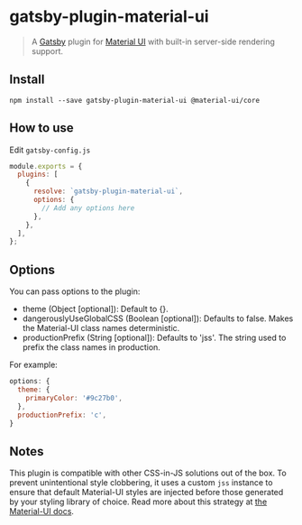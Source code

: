 # gatsby-plugin-material-ui

> A [Gatsby](https://github.com/gatsbyjs/gatsby) plugin for
> [Material UI](https://github.com/mui-org/material-ui) with
> built-in server-side rendering support.

## Install

`npm install --save gatsby-plugin-material-ui @material-ui/core`

## How to use

Edit `gatsby-config.js`

```javascript
module.exports = {
  plugins: [
    {
      resolve: `gatsby-plugin-material-ui`,
      options: {
        // Add any options here
      },
    },
  ],
};
```

## Options

You can pass options to the plugin:

- theme (Object [optional]): Default to {}.
- dangerouslyUseGlobalCSS (Boolean [optional]): Defaults to false. Makes the Material-UI class names deterministic.
- productionPrefix (String [optional]): Defaults to 'jss'. The string used to prefix the class names in production.

For example:

```js
options: {
  theme: {
    primaryColor: '#9c27b0',
  },
  productionPrefix: 'c',
}
```

## Notes

This plugin is compatible with other CSS-in-JS solutions out of the box. To prevent unintentional style clobbering, it uses a custom `jss` instance to ensure that default Material-UI styles are injected before those generated by your styling library of choice. Read more about this strategy at [the Material-UI docs](https://material-ui.com/customization/css-in-js/#css-injection-order).
